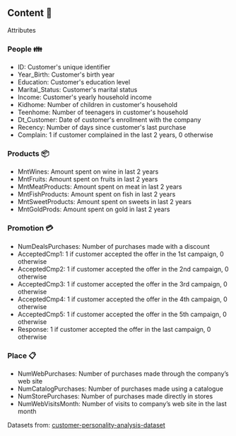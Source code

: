 
## Content 📌
Attributes

### People 👪

* ID: Customer's unique identifier
* Year_Birth: Customer's birth year
* Education: Customer's education level
* Marital_Status: Customer's marital status
* Income: Customer's yearly household income
* Kidhome: Number of children in customer's household
* Teenhome: Number of teenagers in customer's household
* Dt_Customer: Date of customer's enrollment with the company
* Recency: Number of days since customer's last purchase
* Complain: 1 if customer complained in the last 2 years, 0 otherwise

### Products 📦

* MntWines: Amount spent on wine in last 2 years
* MntFruits: Amount spent on fruits in last 2 years
* MntMeatProducts: Amount spent on meat in last 2 years
* MntFishProducts: Amount spent on fish in last 2 years
* MntSweetProducts: Amount spent on sweets in last 2 years
* MntGoldProds: Amount spent on gold in last 2 years

 ### Promotion 💳

* NumDealsPurchases: Number of purchases made with a discount
* AcceptedCmp1: 1 if customer accepted the offer in the 1st campaign, 0 otherwise
* AcceptedCmp2: 1 if customer accepted the offer in the 2nd campaign, 0 otherwise
* AcceptedCmp3: 1 if customer accepted the offer in the 3rd campaign, 0 otherwise
* AcceptedCmp4: 1 if customer accepted the offer in the 4th campaign, 0 otherwise
* AcceptedCmp5: 1 if customer accepted the offer in the 5th campaign, 0 otherwise
* Response: 1 if customer accepted the offer in the last campaign, 0 otherwise

### Place 📋

* NumWebPurchases: Number of purchases made through the company’s web site
* NumCatalogPurchases: Number of purchases made using a catalogue
* NumStorePurchases: Number of purchases made directly in stores
* NumWebVisitsMonth: Number of visits to company’s web site in the last month

Datasets from: [customer-personality-analysis-dataset](https://www.kaggle.com/imakash3011/customer-personality-analysis)


